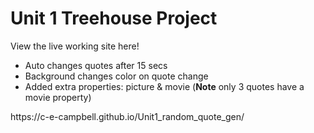 <h1> Unit 1 Treehouse Project</h1>
<p>View the live working site here!
<ul>
<li>Auto changes quotes after 15 secs</li>
<li>Background changes color on quote change</li>
<li>Added extra properties: picture & movie (<strong>Note</strong> only 3 quotes have a movie property)</li>
</ul></p>
https://c-e-campbell.github.io/Unit1_random_quote_gen/
